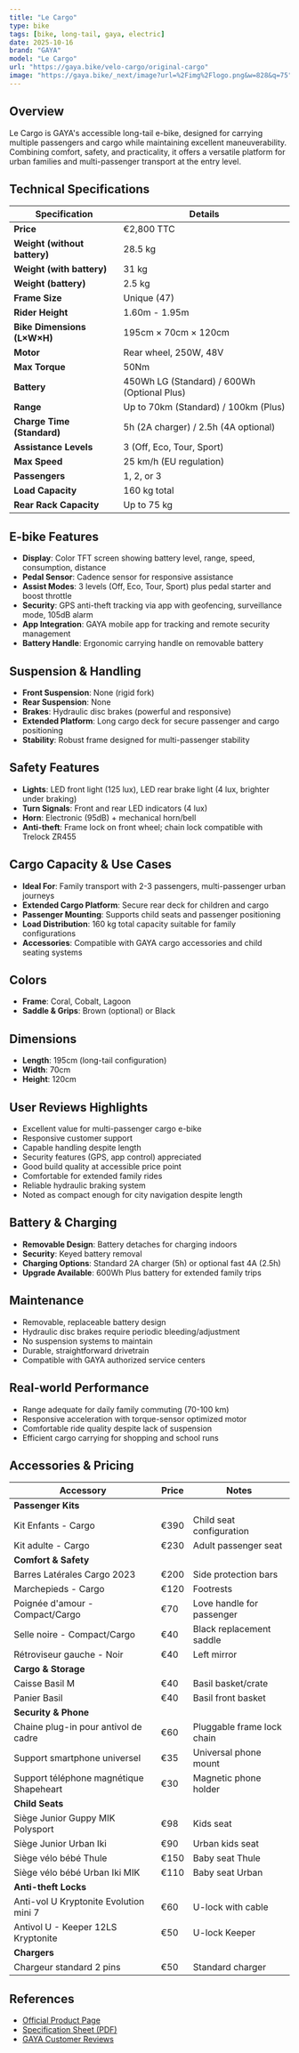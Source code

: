 ```yaml
---
title: "Le Cargo"
type: bike
tags: [bike, long-tail, gaya, electric]
date: 2025-10-16
brand: "GAYA"
model: "Le Cargo"
url: "https://gaya.bike/velo-cargo/original-cargo"
image: "https://gaya.bike/_next/image?url=%2Fimg%2Flogo.png&w=828&q=75"
---
```


## Overview

Le Cargo is GAYA's accessible long-tail e-bike, designed for carrying multiple passengers and cargo while maintaining excellent maneuverability. Combining comfort, safety, and practicality, it offers a versatile platform for urban families and multi-passenger transport at the entry level.

## Technical Specifications

| Specification                | Details                                     |
| ---------------------------- | ------------------------------------------- |
| **Price**                    | €2,800 TTC                                  |
| **Weight (without battery)** | 28.5 kg                                     |
| **Weight (with battery)**    | 31 kg                                       |
| **Weight (battery)**         | 2.5 kg                                      |
| **Frame Size**               | Unique (47)                                 |
| **Rider Height**             | 1.60m - 1.95m                               |
| **Bike Dimensions (L×W×H)**  | 195cm × 70cm × 120cm                        |
| **Motor**                    | Rear wheel, 250W, 48V                       |
| **Max Torque**               | 50Nm                                        |
| **Battery**                  | 450Wh LG (Standard) / 600Wh (Optional Plus) |
| **Range**                    | Up to 70km (Standard) / 100km (Plus)        |
| **Charge Time (Standard)**   | 5h (2A charger) / 2.5h (4A optional)        |
| **Assistance Levels**        | 3 (Off, Eco, Tour, Sport)                   |
| **Max Speed**                | 25 km/h (EU regulation)                     |
| **Passengers**               | 1, 2, or 3                                  |
| **Load Capacity**            | 160 kg total                                |
| **Rear Rack Capacity**       | Up to 75 kg                                 |

## E-bike Features

- **Display**: Color TFT screen showing battery level, range, speed, consumption, distance
- **Pedal Sensor**: Cadence sensor for responsive assistance
- **Assist Modes**: 3 levels (Off, Eco, Tour, Sport) plus pedal starter and boost throttle
- **Security**: GPS anti-theft tracking via app with geofencing, surveillance mode, 105dB alarm
- **App Integration**: GAYA mobile app for tracking and remote security management
- **Battery Handle**: Ergonomic carrying handle on removable battery

## Suspension & Handling

- **Front Suspension**: None (rigid fork)
- **Rear Suspension**: None
- **Brakes**: Hydraulic disc brakes (powerful and responsive)
- **Extended Platform**: Long cargo deck for secure passenger and cargo positioning
- **Stability**: Robust frame designed for multi-passenger stability

## Safety Features

- **Lights**: LED front light (125 lux), LED rear brake light (4 lux, brighter under braking)
- **Turn Signals**: Front and rear LED indicators (4 lux)
- **Horn**: Electronic (95dB) + mechanical horn/bell
- **Anti-theft**: Frame lock on front wheel; chain lock compatible with Trelock ZR455

## Cargo Capacity & Use Cases

- **Ideal For**: Family transport with 2-3 passengers, multi-passenger urban journeys
- **Extended Cargo Platform**: Secure rear deck for children and cargo
- **Passenger Mounting**: Supports child seats and passenger positioning
- **Load Distribution**: 160 kg total capacity suitable for family configurations
- **Accessories**: Compatible with GAYA cargo accessories and child seating systems

## Colors

- **Frame**: Coral, Cobalt, Lagoon
- **Saddle & Grips**: Brown (optional) or Black

## Dimensions

- **Length**: 195cm (long-tail configuration)
- **Width**: 70cm
- **Height**: 120cm

## User Reviews Highlights

- Excellent value for multi-passenger cargo e-bike
- Responsive customer support
- Capable handling despite length
- Security features (GPS, app control) appreciated
- Good build quality at accessible price point
- Comfortable for extended family rides
- Reliable hydraulic braking system
- Noted as compact enough for city navigation despite length

## Battery & Charging

- **Removable Design**: Battery detaches for charging indoors
- **Security**: Keyed battery removal
- **Charging Options**: Standard 2A charger (5h) or optional fast 4A (2.5h)
- **Upgrade Available**: 600Wh Plus battery for extended family trips

## Maintenance

- Removable, replaceable battery design
- Hydraulic disc brakes require periodic bleeding/adjustment
- No suspension systems to maintain
- Durable, straightforward drivetrain
- Compatible with GAYA authorized service centers

## Real-world Performance

- Range adequate for daily family commuting (70-100 km)
- Responsive acceleration with torque-sensor optimized motor
- Comfortable ride quality despite lack of suspension
- Efficient cargo carrying for shopping and school runs

## Accessories & Pricing

| Accessory                               | Price | Notes                      |
| --------------------------------------- | ----- | -------------------------- |
| **Passenger Kits**                      |       |                            |
| Kit Enfants - Cargo                     | €390  | Child seat configuration   |
| Kit adulte - Cargo                      | €230  | Adult passenger seat       |
| **Comfort & Safety**                    |       |                            |
| Barres Latérales Cargo 2023             | €200  | Side protection bars       |
| Marchepieds - Cargo                     | €120  | Footrests                  |
| Poignée d'amour - Compact/Cargo         | €70   | Love handle for passenger  |
| Selle noire - Compact/Cargo             | €40   | Black replacement saddle   |
| Rétroviseur gauche - Noir               | €40   | Left mirror                |
| **Cargo & Storage**                     |       |                            |
| Caisse Basil M                          | €40   | Basil basket/crate         |
| Panier Basil                            | €40   | Basil front basket         |
| **Security & Phone**                    |       |                            |
| Chaine plug-in pour antivol de cadre    | €60   | Pluggable frame lock chain |
| Support smartphone universel            | €35   | Universal phone mount      |
| Support téléphone magnétique Shapeheart | €30   | Magnetic phone holder      |
| **Child Seats**                         |       |                            |
| Siège Junior Guppy MIK Polysport        | €98   | Kids seat                  |
| Siège Junior Urban Iki                  | €90   | Urban kids seat            |
| Siège vélo bébé Thule                   | €150  | Baby seat Thule            |
| Siège vélo bébé Urban Iki MIK           | €110  | Baby seat Urban            |
| **Anti-theft Locks**                    |       |                            |
| Anti-vol U Kryptonite Evolution mini 7  | €60   | U-lock with cable          |
| Antivol U - Keeper 12LS Kryptonite      | €50   | U-lock Keeper              |
| **Chargers**                            |       |                            |
| Chargeur standard 2 pins                | €50   | Standard charger           |

## References

- [Official Product Page](https://gaya.bike/velo-cargo/original-cargo)
- [Specification Sheet (PDF)](<https://gaya.bike/api/medias/api/files/file/Fiche%20technique%20-%20V1.4%20(cargo).pdf>)
- [GAYA Customer Reviews](https://gaya.bike/velo-cargo/original-cargo)
